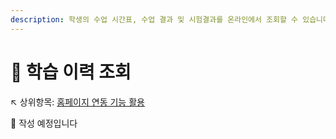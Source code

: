 ```yaml
---
description: 학생의 수업 시간표, 수업 결과 및 시험결과를 온라인에서 조회할 수 있습니다.
---
```


# 🚧 학습 이력 조회

↖ 상위항목: [홈페이지 연동 기능 활용](./)

🚧 작성 예정입니다
